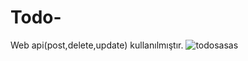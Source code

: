 # Todo-
Web api(post,delete,update) kullanılmıştır.
![todosasas](https://user-images.githubusercontent.com/35013722/89712659-eea1e600-d99a-11ea-829b-673d89c72c4b.PNG)
